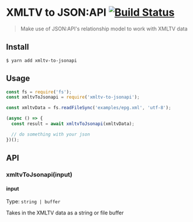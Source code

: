 # XMLTV to JSON:API [![Build Status](https://travis-ci.org/evoactivity/xmltv-to-jsonapi.svg?branch=master)](https://travis-ci.org/evoactivity/xmltv-to-jsonapi)

> Make use of JSON:API's relationship model to work with XMLTV data

## Install

```
$ yarn add xmltv-to-jsonapi
```

## Usage

```js
const fs = require('fs');
const xmltvToJsonapi = require('xmltv-to-jsonapi');

const xmltvData = fs.readFileSync('examples/epg.xml', 'utf-8');

(async () => {
  const result = await xmltvToJsonapi(xmltvData);

  // do something with your json
})();
```

## API

### xmltvToJsonapi(input)

#### input

Type: `string | buffer`

Takes in the XMLTV data as a string or file buffer

